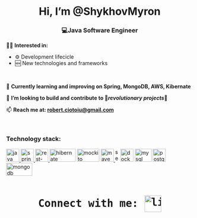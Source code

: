 <h1 align="center"> Hi, I’m @ShykhovMyron</h1>
<h3 align="center">💻Java Software Engineer</h3>
<p align="center">

  
👨‍💻 **Interested in:**
  
- ⚙️  Development lifecicle
- 🆕  New technologies and frameworks
</br>

📖 <b>Currently learning and improving on Spring, MongoDB, AWS, Kibernate</b>

🤝 <b>I’m looking to build and contribute to 🚀*revolutionary projects*🚀</b>

📫 <b>Reach me at: robert.ciotoiu@gmail.com</b>

</br>

</p>
<h3 align="left">Technology stack:</h3>
<p align="left"> 
<a href="https://www.java.com/" target="_blank"> <img src="https://upload.wikimedia.org/wikipedia/de/thumb/e/e1/Java-Logo.svg/1200px-Java-Logo.svg.png" alt="java" height="35"/> </a>
<a href="https://spring.io" target="_blank"> <img src="https://avatars.githubusercontent.com/u/4758888?v=4" alt="spring" width="35" height="35"/> </a>
<a href="https://spring.io/guides/tutorials/rest/" target="_blank"> <img src="https://everything1know.files.wordpress.com/2019/09/rest-icon-200x196-1.png" alt="rest-apis" width="35" height="35"/> </a>
<a href="https://hibernate.org" target="_blank"> <img src="https://upload.wikimedia.org/wikipedia/commons/thumb/2/22/Hibernate_logo_a.png/375px-Hibernate_logo_a.png" alt="hibernate" width="70" height="35"/></a>
<a href="https://site.mockito.org" target="_blank"> <img src="https://github.com/mockito/mockito.github.io/raw/master/img/logo%402x.png" alt="mockito" width="60" height="35"/></a>
<a href="https://maven.apache.org" target="_blank"> <img src="https://upload.wikimedia.org/wikipedia/commons/thumb/7/7e/Apache_Feather_Logo.svg/579px-Apache_Feather_Logo.svg.png" alt="maven" width="35" height="35"/> </a>
<img src="https://cdn-icons-png.flaticon.com/512/1/1625.png" alt="separator" width="10" height="35">
<a href="https://www.docker.com" target="_blank"> <img src="https://www.docker.com/wp-content/uploads/2022/05/Docker_Temporary_Image_Google_Blue_1080x1080_v1.png" alt="docker" width="35" height="35"/></a>
<a href="https://www.mysql.com" target="_blank"> <img src="https://upload.wikimedia.org/wikipedia/en/thumb/d/dd/MySQL_logo.svg/150px-MySQL_logo.svg.png" alt="mysql" width="45" height="35"/></a>
<a href="https://www.postgresql.org" target="_blank"> <img src="https://upload.wikimedia.org/wikipedia/commons/thumb/2/29/Postgresql_elephant.svg/330px-Postgresql_elephant.svg.png" alt="postgresql" width="35" height="35"/></a>
<a href="https://www.mongodb.com/" target="_blank"> <img src="https://upload.wikimedia.org/wikipedia/commons/thumb/9/93/MongoDB_Logo.svg/375px-MongoDB_Logo.svg.png" alt="mongodb" width="70" height="35"/></a>

</p>
<pre><h1 align="center">Connect with me: <a href="https://www.linkedin.com/in/myronshykhov/" target="blank"><img align="center" src="https://upload.wikimedia.org/wikipedia/commons/thumb/c/ca/LinkedIn_logo_initials.png/800px-LinkedIn_logo_initials.png" alt="linkedin-robert-ciotoiu" height="45" width="45" /></a></h1></pre>
